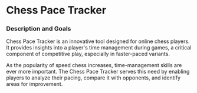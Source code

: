 # Chess Pace Tracker

### Description and Goals
Chess Pace Tracker is an innovative tool designed for online chess players. 
It provides insights into a player's time management during games, a critical component of competitive play, especially in faster-paced variants.

As the popularity of speed chess increases, time-management skills are ever more important.
The Chess Pace Tracker serves this need by enabling players to analyze their pacing, compare it with opponents, and identify areas for improvement.
